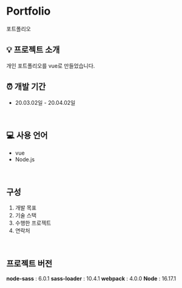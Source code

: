# Portfolio
포트폴리오

## 💡 프로젝트 소개
개인 포트폴리오를 vue로 만들었습니다.
<br/>

## ⏰ 개발 기간
* 20.03.02일 - 20.04.02일
<br/>

## 💻 사용 언어
- vue
- Node.js
<br/>

## 구성
1. 개발 목표
2. 기술 스택
3. 수행한 프로젝트
4. 연락처
<br/>

## 프로젝트 버전
**node-sass** : 6.0.1
**sass-loader** : 10.4.1
**webpack** : 4.0.0
**Node** : 16.17.1
